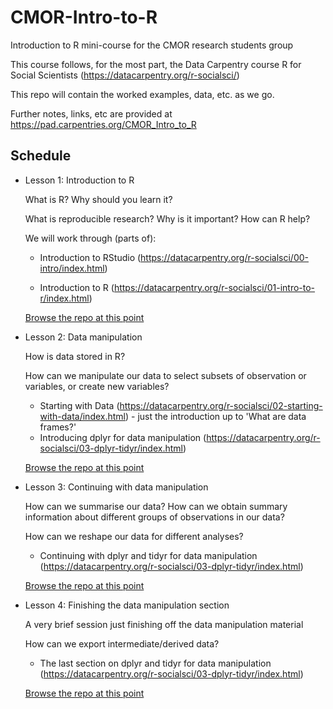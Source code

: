 # CMOR-Intro-to-R
Introduction to R mini-course for the CMOR research students group

This course follows, for the most part, the Data Carpentry course R for Social Scientists (https://datacarpentry.org/r-socialsci/)

This repo will contain the worked examples, data, etc. as we go.

Further notes, links, etc are provided at https://pad.carpentries.org/CMOR_Intro_to_R

## Schedule

* Lesson 1: Introduction to R

  What is R? Why should you learn it?
  
  What is reproducible research? Why is it important? How can R help?
  
  We will work through (parts of):
  
  - Introduction to RStudio (https://datacarpentry.org/r-socialsci/00-intro/index.html)
  
  - Introduction to R (https://datacarpentry.org/r-socialsci/01-intro-to-r/index.html)
  
  [Browse the repo at this point](https://github.com/nek-rwl/CMOR-Intro-to-R/tree/a1ad0436cf1f35b32c5af36952219306140eec6b)

* Lesson 2: Data manipulation

  How is data stored in R?
  
  How can we manipulate our data to select subsets of observation or variables, or create new variables?
  
  - Starting with Data (https://datacarpentry.org/r-socialsci/02-starting-with-data/index.html) - just the introduction up to 'What are data frames?'
  - Introducing dplyr for data manipulation (https://datacarpentry.org/r-socialsci/03-dplyr-tidyr/index.html)
  
  [Browse the repo at this point](https://github.com/nek-rwl/CMOR-Intro-to-R/tree/f846aa656ad6ac5af57bde9c40debbc34a190eaf)

* Lesson 3: Continuing with data manipulation

  How can we summarise our data? How can we obtain summary information about different groups of observations in our data?
  
  How can we reshape our data for different analyses?
  
  - Continuing with dplyr and tidyr for data manipulation (https://datacarpentry.org/r-socialsci/03-dplyr-tidyr/index.html)
  
  [Browse the repo at this point](https://github.com/nek-rwl/CMOR-Intro-to-R/tree/6218dcdc4b4e8b70bd4853b86509575651878aa0)
  

* Lesson 4: Finishing the data manipulation section

  A very brief session just finishing off the data manipulation material
  
  How can we export intermediate/derived data?
  
  - The last section on dplyr and tidyr for data manipulation (https://datacarpentry.org/r-socialsci/03-dplyr-tidyr/index.html)

  [Browse the repo at this point](https://github.com/nek-rwl/CMOR-Intro-to-R/tree/a8cfb68751eb39b6d1179f921f20ebcf4293753e)
